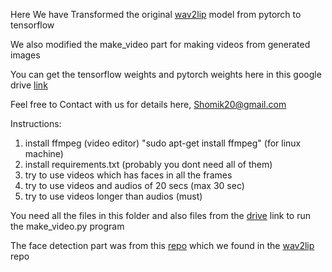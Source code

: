 
Here We have Transformed the original [wav2lip](https://github.com/Rudrabha/Wav2Lip) model from pytorch to tensorflow

We also modified the make_video part for making videos from generated images

You can get the tensorflow weights and pytorch weights here in this google drive [link](https://drive.google.com/drive/folders/1OK2FUVBdd6y19i9E1jEQ6SQe42epgV8v)

Feel free to Contact with us for details here, Shomik20@gmail.com


Instructions:

1. install ffmpeg (video editor) "sudo apt-get install ffmpeg" (for linux machine)<br>
2. install requirements.txt (probably you dont need all of them)<br>
3. try to use videos which has faces in all the frames <br>
4. try to use videos and audios of 20 secs (max 30 sec)<br>
5. try to use videos longer than audios (must)<br>


You need all the files in this folder and also files from the [drive](https://drive.google.com/drive/folders/1OK2FUVBdd6y19i9E1jEQ6SQe42epgV8v) link to run the make_video.py program

The face detection part was from this [repo](https://github.com/1adrianb/face-alignment) which we found in the [wav2lip](https://github.com/Rudrabha/Wav2Lip) repo

